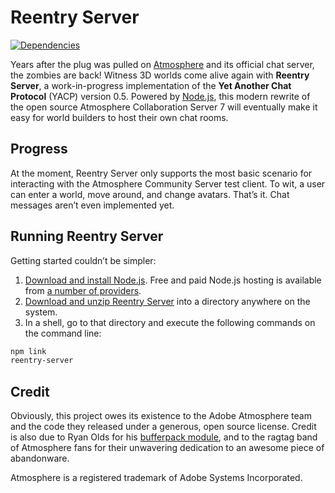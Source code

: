 Reentry Server
==============

[![Dependencies](https://david-dm.org/1ec5/reentry-server.png)](https://david-dm.org/1ec5/reentry-server)

Years after the plug was pulled on [Atmosphere](http://www.adobe.com/products/atmosphere/) and its official chat server, the zombies are back! Witness 3D worlds come alive again with **Reentry Server**, a work-in-progress implementation of the **Yet Another Chat Protocol** (YACP) version 0.5. Powered by [Node.js](http://nodejs.org/), this modern rewrite of the open source Atmosphere Collaboration Server 7 will eventually make it easy for world builders to host their own chat rooms.

Progress
--------

At the moment, Reentry Server only supports the most basic scenario for interacting with the Atmosphere Community Server test client. To wit, a user can enter a world, move around, and change avatars. That’s it. Chat messages aren’t even implemented yet.

Running Reentry Server
----------------------

Getting started couldn’t be simpler:

1. [Download and install Node.js](http://nodejs.org). Free and paid Node.js hosting is available from [a number of providers](https://github.com/joyent/node/wiki/Node-Hosting).
1. [Download and unzip Reentry Server](https://github.com/1ec5/reentry-server/downloads) into a directory anywhere on the system.
1. In a shell, go to that directory and execute the following commands on the command line:
```bash
npm link
reentry-server
```

Credit
------

Obviously, this project owes its existence to the Adobe Atmosphere team and the code they released under a generous, open source license. Credit is also due to Ryan Olds for his [bufferpack module](https://github.com/ryanrolds/bufferpack), and to the ragtag band of Atmosphere fans for their unwavering dedication to an awesome piece of abandonware.

Atmosphere is a registered trademark of Adobe Systems Incorporated.
